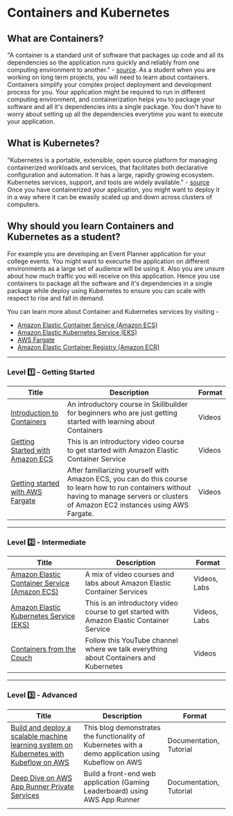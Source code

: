 # Containers and Kubernetes

## What are Containers?

"A container is a standard unit of software that packages up code and all its dependencies so the application runs quickly and reliably from one computing environment to another." - [source](https://www.docker.com/resources/what-container/).
As a student when you are working on long term projects, you will need to learn about containers. Containers simplify your complex project deployment and development process for you. Your application might be required to run in different computing environment, and containerization helps you to package your software and all it's dependencies into a single package.
You don't have to worry about setting up all the dependencies everytime you want to execute your application.

## What is Kubernetes?

"Kubernetes is a portable, extensible, open source platform for managing containerized workloads and services, that facilitates both declarative configuration and automation. It has a large, rapidly growing ecosystem. Kubernetes services, support, and tools are widely available." - [source](https://kubernetes.io/docs/concepts/overview/)
Once you have containerized your application, you might want to deploy it in a way where it can be ewasily scaled up and down across clusters of computers.

## Why should you learn Containers and Kubernetes as a student?

For example you are developing an Event Planner application for your college events. You might want to execurte the application on different environments as a large set of audience will be using it. Also you are unsure about how much traffic you will receive on this application. Hence you use containers to package all the software and it's dependencies in a single package while deploy using Kubernetes to ensure you can scale with respect to rise and fall in demand.

You can learn more about Container and Kubernetes services by visiting -
- [Amazon Elastic Container Service (Amazon ECS)](https://aws.amazon.com/ecs/)
- [Amazon Elastic Kubernetes Service (EKS)](https://aws.amazon.com/eks/)
- [AWS Fargate](https://aws.amazon.com/fargate/)
- [Amazon Elastic Container Registry (Amazon ECR)](https://aws.amazon.com/ecr/)

---

### Level :one: - Getting Started

| Title                                                                                                                                            | Description                                                                                                                                                                                 | Format |
|--------------------------------------------------------------------------------------------------------------------------------------------------|---------------------------------------------------------------------------------------------------------------------------------------------------------------------------------------------|--------|
| [Introduction to Containers](https://explore.skillbuilder.aws/learn/course/external/view/elearning/106/introduction-to-containers)               | An introductory course in Skillbuilder for beginners who are just getting started with learning about Containers                                                                            | Videos |
| [Getting Started with Amazon ECS](https://explore.skillbuilder.aws/learn/course/external/view/elearning/13597/getting-started-with-amazon-ecs)   | This is an introductory video course to get started with Amazon Elastic Container Service                                                                                                   | Videos |
| [Getting started with AWS Fargate](https://explore.skillbuilder.aws/learn/course/external/view/elearning/13380/getting-started-with-aws-fargate) | After familiarizing yourself with Amazon ECS, you can do this course to learn how to run containers without having to manage servers or clusters of Amazon EC2 instances using AWS Fargate. | Videos |


---

### Level :two: - Intermediate

| Title                                                                       | Description                                                                               | Format       |
|-----------------------------------------------------------------------------|-------------------------------------------------------------------------------------------|--------------|
| [Amazon Elastic Container Service (Amazon ECS)](https://ecsworkshop.com/)   | A mix of video courses and labs about Amazon Elastic Container Services                   | Videos, Labs |
| [Amazon Elastic Kubernetes Service (EKS)](https://www.eksworkshop.com/)     | This is an introductory video course to get started with Amazon Elastic Container Service | Videos, Labs |
| [Containers from the Couch](https://www.youtube.com/containersfromthecouch) | Follow this YouTube channel where we talk everything about Containers and Kubernetes      | Videos       |

---

### Level :three: - Advanced

| Title                                                                                                                                                                                                                           | Description                                                                                          | Format                  |
|---------------------------------------------------------------------------------------------------------------------------------------------------------------------------------------------------------------------------------|------------------------------------------------------------------------------------------------------|-------------------------|
| [Build and deploy a scalable machine learning system on Kubernetes with Kubeflow on AWS](https://aws.amazon.com/blogs/machine-learning/build-and-deploy-a-scalable-machine-learning-system-on-kubernetes-with-kubeflow-on-aws/) | This blog demonstrates the functionality of Kubernetes with a demo application using Kubeflow on AWS | Documentation, Tutorial |
| [Deep Dive on AWS App Runner Private Services](https://aws.amazon.com/blogs/containers/deep-dive-on-aws-app-runner-private-services/)                                                                                           | Build a front-end web application (Gaming Leaderboard) using AWS App Runner                          | Documentation, Tutorial |
|                                                                                                                                                                                                                                 |                                                                                                      |                         |